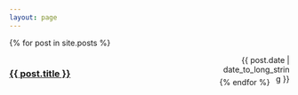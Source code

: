 ```yaml
---
layout: page
---
```


{% for post in site.posts %}
  <article>
    <div style="width: 100%;">
        <div style="width: 75%; height: 60px; float: left;"> 
          <h3><a href="{{ post.url }}">
          {{ post.title }}
          </a></h3>
        </div>
        <div style="margin-left: 25%; height: 40px; text-align: right; vertical-align: bottom;">
          <time datetime="{{ post.date | date: "%Y-%m-%d" }}">{{ post.date | date_to_long_string }}</time>
        </div>
    </div>
  </article>
{% endfor %}
